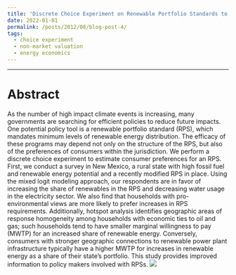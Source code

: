 ```yaml
---
title: 'Discrete Choice Experiment on Renewable Portfolio Standards to Map Household Preferences'
date: 2022-01-01
permalink: /posts/2012/08/blog-post-4/
tags:
  - choice experiment
  - non-market valuation
  - energy economics
---
```


--- 
Abstract
======
As the number of high impact climate events is increasing, many governments are searching for efficient policies to reduce future impacts. One potential policy tool is a renewable portfolio standard (RPS), which mandates minimum levels of renewable energy distribution. The efficacy of these programs may depend not only on the structure of the RPS, but also of the preferences of consumers within the jurisdiction. We perform a discrete choice experiment to estimate consumer preferences for an RPS. First, we conduct a survey in New Mexico, a rural state with high fossil fuel and renewable energy potential and a recently modified RPS in place. Using the mixed logit modeling approach, our respondents are in favor of increasing the share of renewables in the RPS and decreasing water usage in the electricity sector. We also find that households with pro-environmental views are more likely to prefer increases in RPS requirements. Additionally, hotspot analysis identifies geographic areas of response homogeneity among households with economic ties to oil and gas; such households tend to have smaller marginal willingness to pay (MWTP) for an increased share of renewable energy. Conversely, consumers with stronger geographic connections to renewable power plant infrastructure typically have a higher MWTP for increases in renewable energy as a share of their state’s portfolio. This study provides improved information to policy makers involved with RPSs.
[![](https://lh5.googleusercontent.com/hI2wFTjEFwwFqKNvthQ3_R8iATRbYADdp0J9yywOx6t9bRTYcfs9QPjYj_ObTu0VFSKJ_Nn0WE-QHW5XwkEKkVcDTdYWdnlOlPOpcMQyCVvRanDE=w1280)](/view/saleheconlab/jmp?authuser=0)